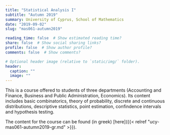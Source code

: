 ```yaml
---
title: "Statistical Analysis I"
subtitle: "Autumn 2019"
summary: University of Cyprus, School of Mathematics
date: "2019-09-02"
slug: "mas061-autumn2019"

reading_time: false  # Show estimated reading time?
share: false  # Show social sharing links?
profile: false  # Show author profile?
comments: false  # Show comments?

# Optional header image (relative to `static/img/` folder).
header:
  caption: ""
  image: ""
---
```


This is a course offered to students of three departments (Accounting and Finance, Business and Public Administration, Economics). Its content includes basic combinatorics, theory of probability, discrete and continuous distributions, descriptive statistics, point estimation, confindence intervals and hypothesis testing.

The content for the course can be found (in greek) [here]({{< relref "ucy-mas061-autumn2019-gr.md" >}}).
